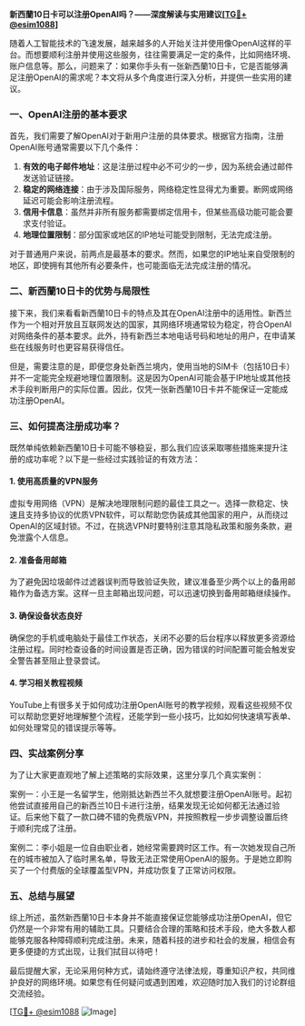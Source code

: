 **新西蘭10日卡可以注册OpenAI吗？——深度解读与实用建议[[TG💪+ @esim1088](https://t.me/s/esim1088)]**

随着人工智能技术的飞速发展，越来越多的人开始关注并使用像OpenAI这样的平台。而想要顺利注册并使用这些服务，往往需要满足一定的条件，比如网络环境、账户信息等。那么，问题来了：如果你手头有一张新西蘭10日卡，它是否能够满足注册OpenAI的需求呢？本文将从多个角度进行深入分析，并提供一些实用的建议。

### 一、OpenAI注册的基本要求

首先，我们需要了解OpenAI对于新用户注册的具体要求。根据官方指南，注册OpenAI账号通常需要以下几个条件：

1. **有效的电子邮件地址**：这是注册过程中必不可少的一步，因为系统会通过邮件发送验证链接。
2. **稳定的网络连接**：由于涉及国际服务，网络稳定性显得尤为重要。断网或网络延迟可能会影响注册流程。
3. **信用卡信息**：虽然并非所有服务都需要绑定信用卡，但某些高级功能可能会要求支付验证。
4. **地理位置限制**：部分国家或地区的IP地址可能受到限制，无法完成注册。

对于普通用户来说，前两点是最基本的要求。然而，如果您的IP地址来自受限制的地区，即使拥有其他所有必要条件，也可能面临无法完成注册的情况。

### 二、新西蘭10日卡的优势与局限性

接下来，我们来看看新西蘭10日卡的特点及其在OpenAI注册中的适用性。新西兰作为一个相对开放且互联网发达的国家，其网络环境通常较为稳定，符合OpenAI对网络条件的基本要求。此外，持有新西兰本地电话号码和地址的用户，在申请某些在线服务时也更容易获得信任。

但是，需要注意的是，即便您身处新西兰境内，使用当地的SIM卡（包括10日卡）并不一定能完全规避地理位置限制。这是因为OpenAI可能会基于IP地址或其他技术手段判断用户的实际位置。因此，仅凭一张新西蘭10日卡并不能保证一定能成功注册OpenAI。

### 三、如何提高注册成功率？

既然单纯依赖新西蘭10日卡可能不够稳妥，那么我们应该采取哪些措施来提升注册的成功率呢？以下是一些经过实践验证的有效方法：

#### 1. 使用高质量的VPN服务
虚拟专用网络（VPN）是解决地理限制问题的最佳工具之一。选择一款稳定、快速且支持多协议的优质VPN软件，可以帮助您伪装成其他国家的用户，从而绕过OpenAI的区域封锁。不过，在挑选VPN时要特别注意其隐私政策和服务条款，避免泄露个人信息。

#### 2. 准备备用邮箱
为了避免因垃圾邮件过滤器误判而导致验证失败，建议准备至少两个以上的备用邮箱作为备选方案。这样一旦主邮箱出现问题，可以迅速切换到备用邮箱继续操作。

#### 3. 确保设备状态良好
确保您的手机或电脑处于最佳工作状态，关闭不必要的后台程序以释放更多资源给注册过程。同时检查设备的时间设置是否正确，因为错误的时间配置可能会触发安全警告甚至阻止登录尝试。

#### 4. 学习相关教程视频
YouTube上有很多关于如何成功注册OpenAI账号的教学视频，观看这些视频不仅可以帮助您更好地理解整个流程，还能学到一些小技巧，比如如何快速填写表单、如何处理常见的错误提示等等。

### 四、实战案例分享

为了让大家更直观地了解上述策略的实际效果，这里分享几个真实案例：

案例一：小王是一名留学生，他刚抵达新西兰不久就想要注册OpenAI账号。起初他尝试直接用自己的新西兰10日卡进行注册，结果发现无论如何都无法通过验证。后来他下载了一款口碑不错的免费版VPN，并按照教程一步步调整设置后终于顺利完成了注册。

案例二：李小姐是一位自由职业者，她经常需要跨时区工作。有一次她发现自己所在的城市被加入了临时黑名单，导致无法正常使用OpenAI的服务。于是她立即购买了一个付费版的全球覆盖型VPN，并成功恢复了正常访问权限。

### 五、总结与展望

综上所述，虽然新西蘭10日卡本身并不能直接保证您能够成功注册OpenAI，但它仍然是一个非常有用的辅助工具。只要结合合理的策略和技术手段，绝大多数人都能够克服各种障碍顺利完成注册。未来，随着科技的进步和社会的发展，相信会有更多便捷的方式出现，让我们拭目以待吧！

最后提醒大家，无论采用何种方式，请始终遵守法律法规，尊重知识产权，共同维护良好的网络环境。如果您有任何疑问或遇到困难，欢迎随时加入我们的讨论群组交流经验。

[[TG💪+ @esim1088](https://t.me/s/esim1088) ![Image](https://i.postimg.cc/4NQfJmqS/Snipaste-2025-05-13-00-14-12.png)]